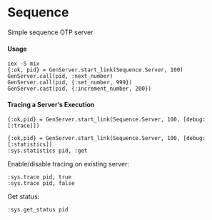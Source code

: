 # Sequence

Simple sequence OTP server

#### Usage
```
iex -S mix
{:ok, pid} = GenServer.start_link(Sequence.Server, 100)
GenServer.call(pid, :next_number)
GenServer.call(pid, {:set_number, 999})
GenServer.cast(pid, {:increment_number, 200})
```
#### Tracing a Server’s Execution
```
{:ok,pid} = GenServer.start_link(Sequence.Server, 100, [debug: [:trace]])
```
```
{:ok,pid} = GenServer.start_link(Sequence.Server, 100, [debug: [:statistics]]
:sys.statistics pid, :get
```
Enable/disable tracing on existing server:
```
:sys.trace pid, true
:sys.trace pid, false
```
Get status:
```
:sys.get_status pid
```